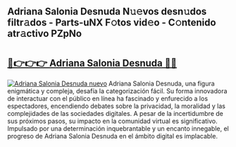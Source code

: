 ## Adriana Salonia Desnuda N𝚞𝚎vos desn𝚞dos filtr𝚊dos - Parts-uNX F𝚘tos vid𝚎o - C𝚘ntenido atr𝚊ctivo PZpNo

# <h2><a href="http://mb53egd.tromn.icu/?c=Adriana+Salonia+Desnuda">🔗👉👉👉 Adriana Salonia Desnuda 🔗🔗</a></h2>

[![Adriana Salonia Desnuda nuevo](https://i.imgur.com/pEAQMta.gif)](http://mb53egd.tromn.icu/?c=Adriana+Salonia+Desnuda)
Adriana Salonia Desnuda, una figura enigmática y compleja, desafía la categorización fácil. Su forma innovadora de interactuar con el público en línea ha fascinado y enfurecido a los espectadores, encendiendo debates sobre la privacidad, la moralidad y las complejidades de las sociedades digitales. A pesar de la incertidumbre de sus próximos pasos, su impacto en la comunidad virtual es significativo. Impulsado por una determinación inquebrantable y un encanto innegable, el progreso de Adriana Salonia Desnuda en el ámbito digital es implacable.
